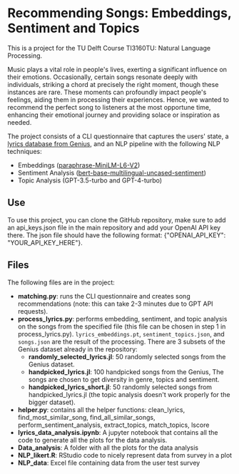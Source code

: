 # Recommending Songs: Embeddings, Sentiment and Topics

This is a project for the TU Delft Course TI3160TU: Natural Language Processing.

Music plays a vital role in people's lives, exerting a significant influence on their emotions. Occasionally, certain songs resonate deeply with individuals, striking a chord at precisely the right moment, though these instances are rare. These moments can profoundly impact people's feelings, aiding them in processing their experiences. Hence, we wanted to recommend the perfect song to listeners at the most opportune time, enhancing their emotional journey and providing solace or inspiration as needed.

The project consists of a CLI questionnaire that captures the users' state, a [lyrics database from Genius](https://www.cs.cornell.edu/~arb/data/genius-expertise/), and an NLP pipeline with the following NLP techniques:
- Embeddings ([paraphrase-MiniLM-L6-V2](https://huggingface.co/sentence-transformers/paraphrase-MiniLM-L6-v2))
- Sentiment Analysis ([bert-base-multilingual-uncased-sentiment](https://huggingface.co/nlptown/bert-base-multilingual-uncased-sentiment))
- Topic Analysis (GPT-3.5-turbo and GPT-4-turbo)

## Use

To use this project, you can clone the GitHub repository, make sure to add an api_keys.json file in the main repository and add your OpenAI API key there. The json file should have the following format: {"OPENAI_API_KEY": "YOUR_API_KEY_HERE"}.

## Files

The following files are in the project:
- **matching.py**: runs the CLI questionnaire and creates song recommendations (note: this can take 2-3 minutes due to GPT API requests).
- **process_lyrics.py**: performs embedding, sentiment, and topic analysis on the songs from the specified file (this file can be chosen in step 1 in process_lyrics.py). `lyrics_embeddings.pt`, `sentiment_topics.json`, and `songs.json` are the result of the processing. There are 3 subsets of the Genius dataset already in the repository:
	- **randomly_selected_lyrics.jl**: 50 randomly selected songs from the Genius dataset.
	- **handpicked_lyrics.jl**: 100 handpicked songs from the Genius, The songs are chosen to get diversity in genre, topics and sentiment.
	- **handpicked_lyrics_short.jl**: 50 randomly selected songs from handpicked_lyrics.jl (the topic analysis doesn't work properly for the bigger dataset).
- **helper.py**: contains all the helper functions: clean_lyrics, find_most_similar_song, find_all_similar_songs, perform_sentiment_analysis, extract_topics, match_topics, lscore
- **lyrics_data_analysis.ipynb**: A jupyter notebook that contains all the code to generate all the plots for the data analysis.
- **Data_analysis**: A folder with all the plots for the data analysis
- **NLP_likert.R**: RStudio code to nicely represent data from survey in a plot
- ****NLP_data****: Excel file containing data from the user test survey
